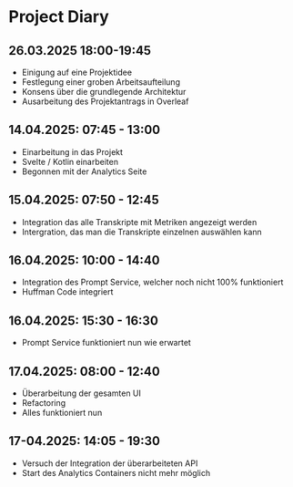 # Project Diary

## 26.03.2025 18:00-19:45
- Einigung auf eine Projektidee
- Festlegung einer groben Arbeitsaufteilung
- Konsens über die grundlegende Architektur
- Ausarbeitung des Projektantrags in Overleaf

## 14.04.2025: 07:45 - 13:00
- Einarbeitung in das Projekt
- Svelte / Kotlin einarbeiten
- Begonnen mit der Analytics Seite
  
## 15.04.2025: 07:50 - 12:45
- Integration das alle Transkripte mit Metriken angezeigt werden
- Intergration, das man die Transkripte einzelnen auswählen kann

## 16.04.2025: 10:00 - 14:40
- Integration des Prompt Service, welcher noch nicht 100% funktioniert
- Huffman Code integriert
  
## 16.04.2025: 15:30 - 16:30
- Prompt Service funktioniert nun wie erwartet
  
## 17.04.2025: 08:00 - 12:40
- Überarbeitung der gesamten UI
- Refactoring
- Alles funktioniert nun
  
## 17-04.2025: 14:05 - 19:30
- Versuch der Integration der überarbeiteten API
- Start des Analytics Containers nicht mehr möglich
